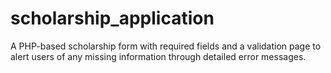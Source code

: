 # scholarship_application
A PHP-based scholarship form with required fields and a validation page to alert users of any missing information through detailed error messages.
